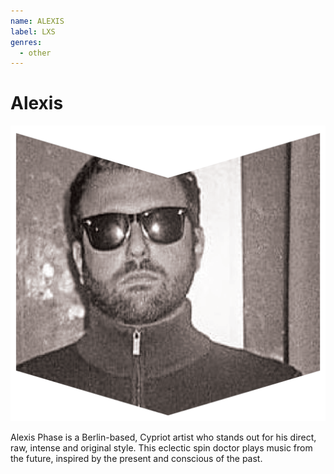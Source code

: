 ```yaml
---
name: ALEXIS
label: LXS
genres:
  - other
---
```


# Alexis

![](./assets/images/ALEXIS.png)

Alexis Phase is a Berlin-based, Cypriot artist who stands out for his direct, raw, intense and original style. This eclectic spin doctor plays music from the future, inspired by the present and conscious of the past. 
